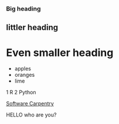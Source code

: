 ### Big heading
## littler heading
# Even smaller heading


- apples
- oranges
- lime

1 R
2 Python


[Software Carpentry](http://www........)

HELLO who are you?
